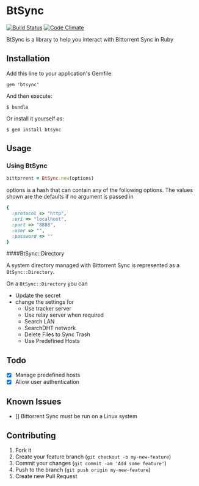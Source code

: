 # BtSync

[![Build Status](https://travis-ci.org/ChrisMacNaughton/BtSync.png?branch=master)](https://travis-ci.org/ChrisMacNaughton/BtSync)
[![Code Climate](https://codeclimate.com/github/ChrisMacNaughton/BtSync.png)](https://codeclimate.com/github/ChrisMacNaughton/BtSync)

BtSync is a library to help you interact with Bittorrent Sync in Ruby

## Installation

Add this line to your application's Gemfile:

    gem 'btsync'

And then execute:

    $ bundle

Or install it yourself as:

    $ gem install btsync

## Usage

### Using BtSync

```ruby
bittorrent = BtSync.new(options)
```

options is a hash that can contain any of the following options.  The values shown are the defaults if no argument is passed in

```ruby
{
  :protocol => "http",
  :uri => "localhost",
  :port => "8888",
  :user => "",
  :password => ""
}
```

####BtSync::Directory

A system directory managed with Bittorrent Sync is represented as a ```BtSync::Directory```.

On a ```BtSync::Directory``` you can

- Update the secret
- change the settings for
  - Use tracker server
  - Use relay server when required
  - Search LAN
  - SearchDHT network
  - Delete Files to Sync Trash
  - Use Predefined Hosts

## Todo

- [x] Manage predefined hosts
- [x] Allow user authentication

## Known Issues

- [] Bittorrent Sync must be run on a Linux system

## Contributing

1. Fork it
2. Create your feature branch (`git checkout -b my-new-feature`)
3. Commit your changes (`git commit -am 'Add some feature'`)
4. Push to the branch (`git push origin my-new-feature`)
5. Create new Pull Request
